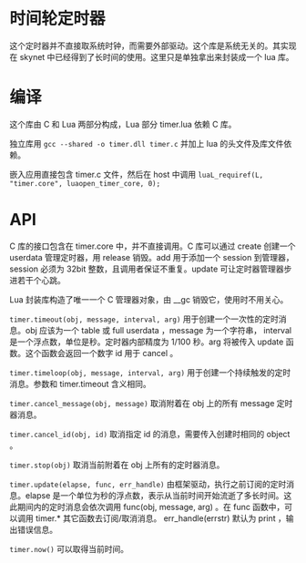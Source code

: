 时间轮定时器
============

这个定时器并不直接取系统时钟，而需要外部驱动。这个库是系统无关的。其实现在 skynet 中已经得到了长时间的使用。这里只是单独拿出来封装成一个 lua 库。

编译
====

这个库由 C 和 Lua 两部分构成，Lua 部分 timer.lua 依赖 C 库。

独立库用 `gcc --shared -o timer.dll timer.c` 并加上 lua 的头文件及库文件依赖。

嵌入应用直接包含 timer.c 文件，然后在 host 中调用 `luaL_requiref(L, "timer.core", luaopen_timer_core, 0);`

API
===

C 库的接口包含在 timer.core 中，并不直接调用。C 库可以通过 create 创建一个 userdata 管理定时器，用 release 销毁。add 用于添加一个 session 到管理器，session 必须为 32bit 整数，且调用者保证不重复。update 可让定时器管理器步进若干个心跳。

Lua 封装库构造了唯一一个 C 管理器对象，由 __gc 销毁它，使用时不用关心。

`timer.timeout(obj, message, interval, arg)` 用于创建一个一次性的定时消息。obj 应该为一个 table 或 full userdata ，message 为一个字符串， interval 是一个浮点数，单位是秒。定时器内部精度为 1/100 秒。arg 将被传入 update 函数。这个函数会返回一个数字 id 用于 cancel 。

`timer.timeloop(obj, message, interval, arg)` 用于创建一个持续触发的定时消息。参数和 timer.timeout 含义相同。

`timer.cancel_message(obj, message)` 取消附着在 obj 上的所有 message 定时器消息。

`timer.cancel_id(obj, id)` 取消指定 id 的消息，需要传入创建时相同的 object 。

`timer.stop(obj)` 取消当前附着在 obj 上所有的定时器消息。

`timer.update(elapse, func, err_handle)` 由框架驱动，执行之前订阅的定时消息。elapse 是一个单位为秒的浮点数，表示从当前时间开始流逝了多长时间。这此期间内的定时消息会依次调用 func(obj, message, arg) 。在 func 函数中，可以调用 timer.* 其它函数去订阅/取消消息。 err_handle(errstr) 默认为 print ，输出错误信息。

`timer.now()` 可以取得当前时间。
